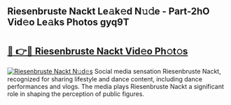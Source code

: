 ## Riesenbruste Nackt Le𝚊k𝚎d N𝚞𝚍e - Part-2hO Vid𝚎o Le𝚊ks Photos gyq9T

# <h2><a href="http://fb5jun9.evod.top/?m=Riesenbruste+Nackt">🔗 👉🔴 Riesenbruste Nackt Vid𝚎o Ph𝚘t𝚘s</a></h2>

[![Riesenbruste Nackt N𝚞d𝚎s](https://i.imgur.com/8V9OHl7.gif)](http://fb5jun9.evod.top/?m=Riesenbruste+Nackt)
Social media sensation Riesenbruste Nackt, recognized for sharing lifestyle and dance content, including dance performances and vlogs. The media plays Riesenbruste Nackt a significant role in shaping the perception of public figures. 
